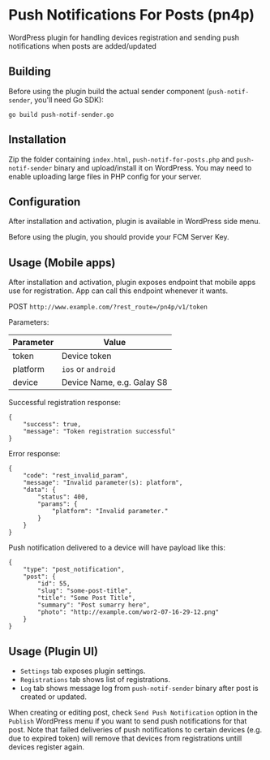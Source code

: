 # Push Notifications For Posts (pn4p)

WordPress plugin for handling devices registration and sending push notifications when posts are added/updated

## Building
Before using the plugin build the actual sender component (`push-notif-sender`, you'll need Go SDK):

`go build push-notif-sender.go`

## Installation

Zip the folder containing `index.html`, `push-notif-for-posts.php` and `push-notif-sender` binary and upload/install it on WordPress. You may need to enable uploading large files in PHP config for your server.

## Configuration

After installation and activation, plugin is available in WordPress side menu.

Before using the plugin, you should provide your FCM Server Key.

## Usage (Mobile apps)

After installation and activation, plugin exposes endpoint that mobile apps use for registration. App can call this endpoint whenever it wants.

POST `http://www.example.com/?rest_route=/pn4p/v1/token`

Parameters:

| Parameter	| Value				|
|---------------|-------------------------------|
| token		| Device token			|
| platform	| `ios` or `android`		|
| device	| Device Name, e.g. Galay S8	|

Successful registration response:
```
{
    "success": true,
    "message": "Token registration successful"
}
```
Error response:

```
{
    "code": "rest_invalid_param",
    "message": "Invalid parameter(s): platform",
    "data": {
        "status": 400,
        "params": {
            "platform": "Invalid parameter."
        }
    }
}
```

Push notification delivered to a device will have payload like this:

```
{
	"type": "post_notification",
	"post": {
		"id": 55,
		"slug": "some-post-title",
		"title": "Some Post Title",
		"summary": "Post sumarry here",
		"photo": "http://example.com/wor2-07-16-29-12.png"
	}
}
```

## Usage (Plugin UI)

- `Settings` tab exposes plugin settings.
- `Registrations` tab shows list of registrations.
- `Log` tab shows message log from `push-notif-sender` binary after post is created or updated.

When creating or editing post, check `Send Push Notification` option in the `Publish` WordPress menu if you want to send push notifications for that post. Note that failed deliveries of push notifications to certain devices (e.g. due to expired token) will remove that devices from registrations untill devices register again.

 
